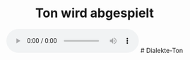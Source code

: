<!DOCTYPE html>
<html lang="de">
<head>
  <meta charset="UTF-8">
  <title>Ton abspielen</title>
</head>
<body style="text-align:center; margin-top: 50px;">
  <h1>Ton wird abgespielt</h1>
  <audio controls autoplay>
    <source src="You See The Trouble With Me.mp3" type="audio/mpeg">
    Dein Browser unterstützt kein Audio.
  </audio>
</body>
</html># Dialekte-Ton
